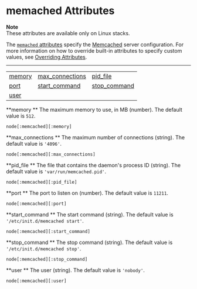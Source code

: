 # memached Attributes<a name="attributes-recipes-mem"></a>

**Note**  
These attributes are available only on Linux stacks\.

The [`memached` attributes](https://github.com/aws/opsworks-cookbooks/blob/release-chef-11.10/memcached/attributes/default.rb) specify the [Memcached](http://memcached.org/) server configuration\. For more information on how to override built\-in attributes to specify custom values, see [Overriding Attributes](workingcookbook-attributes.md)\.


****  

|  |  |  | 
| --- |--- |--- |
| [memory ](#attributes-recipes-mem-memory) | [max\_connections ](#attributes-recipes-mem-max) | [pid\_file ](#attributes-recipes-mem-pid) | 
| [port ](#attributes-recipes-mem-port) | [start\_command ](#attributes-recipes-mem-start) | [stop\_command ](#attributes-recipes-mem-stop) | 
| [user ](#attributes-recipes-mem-user) |  |  | 

**memory **  <a name="attributes-recipes-mem-memory"></a>
The maximum memory to use, in MB \(number\)\. The default value is `512`\.  

```
node[:memcached][:memory]
```

**max\_connections **  <a name="attributes-recipes-mem-max"></a>
The maximum number of connections \(string\)\. The default value is `'4096'`\.  

```
node[:memcached][:max_connections]
```

**pid\_file **  <a name="attributes-recipes-mem-pid"></a>
The file that contains the daemon's process ID \(string\)\. The default value is `'var/run/memcached.pid'`\.  

```
node[:memcached][:pid_file]
```

**port **  <a name="attributes-recipes-mem-port"></a>
The port to listen on \(number\)\. The default value is `11211`\.  

```
node[:memcached][:port]
```

**start\_command **  <a name="attributes-recipes-mem-start"></a>
The start command \(string\)\. The default value is `'/etc/init.d/memcached start'`\.  

```
node[:memcached][:start_command]
```

**stop\_command **  <a name="attributes-recipes-mem-stop"></a>
The stop command \(string\)\. The default value is `'/etc/init.d/memcached stop'`\.  

```
node[:memcached][:stop_command]
```

**user **  <a name="attributes-recipes-mem-user"></a>
The user \(string\)\. The default value is `'nobody'`\.  

```
node[:memcached][:user]
```